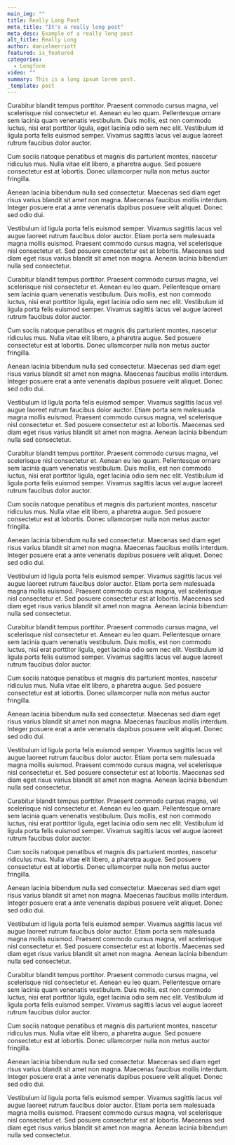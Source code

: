 ```yaml
---
main_img: ""
title: Really Long Post
meta_title: "It's a really long post"
meta_desc: Example of a really long post
alt_title: Really Long
author: danielmerriott
featured: is_featured
categories:
  - Longform
video: ""
summary: This is a long ipsum lorem post.
_template: post
---
```

<p>Curabitur blandit tempus porttitor. Praesent commodo cursus magna, vel scelerisque nisl consectetur et. Aenean eu leo quam. Pellentesque ornare sem lacinia quam venenatis vestibulum. Duis mollis, est non commodo luctus, nisi erat porttitor ligula, eget lacinia odio sem nec elit. Vestibulum id ligula porta felis euismod semper. Vivamus sagittis lacus vel augue laoreet rutrum faucibus dolor auctor.</p><p>Cum sociis natoque penatibus et magnis dis parturient montes, nascetur ridiculus mus. Nulla vitae elit libero, a pharetra augue. Sed posuere consectetur est at lobortis. Donec ullamcorper nulla non metus auctor fringilla.</p><p>Aenean lacinia bibendum nulla sed consectetur. Maecenas sed diam eget risus varius blandit sit amet non magna. Maecenas faucibus mollis interdum. Integer posuere erat a ante venenatis dapibus posuere velit aliquet. Donec sed odio dui.</p><p>Vestibulum id ligula porta felis euismod semper. Vivamus sagittis lacus vel augue laoreet rutrum faucibus dolor auctor. Etiam porta sem malesuada magna mollis euismod. Praesent commodo cursus magna, vel scelerisque nisl consectetur et. Sed posuere consectetur est at lobortis. Maecenas sed diam eget risus varius blandit sit amet non magna. Aenean lacinia bibendum nulla sed consectetur.</p><p>Curabitur blandit tempus porttitor. Praesent commodo cursus magna, vel scelerisque nisl consectetur et. Aenean eu leo quam. Pellentesque ornare sem lacinia quam venenatis vestibulum. Duis mollis, est non commodo luctus, nisi erat porttitor ligula, eget lacinia odio sem nec elit. Vestibulum id ligula porta felis euismod semper. Vivamus sagittis lacus vel augue laoreet rutrum faucibus dolor auctor.</p><p>Cum sociis natoque penatibus et magnis dis parturient montes, nascetur ridiculus mus. Nulla vitae elit libero, a pharetra augue. Sed posuere consectetur est at lobortis. Donec ullamcorper nulla non metus auctor fringilla.</p><p>Aenean lacinia bibendum nulla sed consectetur. Maecenas sed diam eget risus varius blandit sit amet non magna. Maecenas faucibus mollis interdum. Integer posuere erat a ante venenatis dapibus posuere velit aliquet. Donec sed odio dui.</p><p>Vestibulum id ligula porta felis euismod semper. Vivamus sagittis lacus vel augue laoreet rutrum faucibus dolor auctor. Etiam porta sem malesuada magna mollis euismod. Praesent commodo cursus magna, vel scelerisque nisl consectetur et. Sed posuere consectetur est at lobortis. Maecenas sed diam eget risus varius blandit sit amet non magna. Aenean lacinia bibendum nulla sed consectetur.</p><p>Curabitur blandit tempus porttitor. Praesent commodo cursus magna, vel scelerisque nisl consectetur et. Aenean eu leo quam. Pellentesque ornare sem lacinia quam venenatis vestibulum. Duis mollis, est non commodo luctus, nisi erat porttitor ligula, eget lacinia odio sem nec elit. Vestibulum id ligula porta felis euismod semper. Vivamus sagittis lacus vel augue laoreet rutrum faucibus dolor auctor.</p><p>Cum sociis natoque penatibus et magnis dis parturient montes, nascetur ridiculus mus. Nulla vitae elit libero, a pharetra augue. Sed posuere consectetur est at lobortis. Donec ullamcorper nulla non metus auctor fringilla.</p><p>Aenean lacinia bibendum nulla sed consectetur. Maecenas sed diam eget risus varius blandit sit amet non magna. Maecenas faucibus mollis interdum. Integer posuere erat a ante venenatis dapibus posuere velit aliquet. Donec sed odio dui.</p><p>Vestibulum id ligula porta felis euismod semper. Vivamus sagittis lacus vel augue laoreet rutrum faucibus dolor auctor. Etiam porta sem malesuada magna mollis euismod. Praesent commodo cursus magna, vel scelerisque nisl consectetur et. Sed posuere consectetur est at lobortis. Maecenas sed diam eget risus varius blandit sit amet non magna. Aenean lacinia bibendum nulla sed consectetur.</p><p>Curabitur blandit tempus porttitor. Praesent commodo cursus magna, vel scelerisque nisl consectetur et. Aenean eu leo quam. Pellentesque ornare sem lacinia quam venenatis vestibulum. Duis mollis, est non commodo luctus, nisi erat porttitor ligula, eget lacinia odio sem nec elit. Vestibulum id ligula porta felis euismod semper. Vivamus sagittis lacus vel augue laoreet rutrum faucibus dolor auctor.</p><p>Cum sociis natoque penatibus et magnis dis parturient montes, nascetur ridiculus mus. Nulla vitae elit libero, a pharetra augue. Sed posuere consectetur est at lobortis. Donec ullamcorper nulla non metus auctor fringilla.</p><p>Aenean lacinia bibendum nulla sed consectetur. Maecenas sed diam eget risus varius blandit sit amet non magna. Maecenas faucibus mollis interdum. Integer posuere erat a ante venenatis dapibus posuere velit aliquet. Donec sed odio dui.</p><p>Vestibulum id ligula porta felis euismod semper. Vivamus sagittis lacus vel augue laoreet rutrum faucibus dolor auctor. Etiam porta sem malesuada magna mollis euismod. Praesent commodo cursus magna, vel scelerisque nisl consectetur et. Sed posuere consectetur est at lobortis. Maecenas sed diam eget risus varius blandit sit amet non magna. Aenean lacinia bibendum nulla sed consectetur.</p><p>Curabitur blandit tempus porttitor. Praesent commodo cursus magna, vel scelerisque nisl consectetur et. Aenean eu leo quam. Pellentesque ornare sem lacinia quam venenatis vestibulum. Duis mollis, est non commodo luctus, nisi erat porttitor ligula, eget lacinia odio sem nec elit. Vestibulum id ligula porta felis euismod semper. Vivamus sagittis lacus vel augue laoreet rutrum faucibus dolor auctor.</p><p>Cum sociis natoque penatibus et magnis dis parturient montes, nascetur ridiculus mus. Nulla vitae elit libero, a pharetra augue. Sed posuere consectetur est at lobortis. Donec ullamcorper nulla non metus auctor fringilla.</p><p>Aenean lacinia bibendum nulla sed consectetur. Maecenas sed diam eget risus varius blandit sit amet non magna. Maecenas faucibus mollis interdum. Integer posuere erat a ante venenatis dapibus posuere velit aliquet. Donec sed odio dui.</p><p>Vestibulum id ligula porta felis euismod semper. Vivamus sagittis lacus vel augue laoreet rutrum faucibus dolor auctor. Etiam porta sem malesuada magna mollis euismod. Praesent commodo cursus magna, vel scelerisque nisl consectetur et. Sed posuere consectetur est at lobortis. Maecenas sed diam eget risus varius blandit sit amet non magna. Aenean lacinia bibendum nulla sed consectetur.</p><p>Curabitur blandit tempus porttitor. Praesent commodo cursus magna, vel scelerisque nisl consectetur et. Aenean eu leo quam. Pellentesque ornare sem lacinia quam venenatis vestibulum. Duis mollis, est non commodo luctus, nisi erat porttitor ligula, eget lacinia odio sem nec elit. Vestibulum id ligula porta felis euismod semper. Vivamus sagittis lacus vel augue laoreet rutrum faucibus dolor auctor.</p><p>Cum sociis natoque penatibus et magnis dis parturient montes, nascetur ridiculus mus. Nulla vitae elit libero, a pharetra augue. Sed posuere consectetur est at lobortis. Donec ullamcorper nulla non metus auctor fringilla.</p><p>Aenean lacinia bibendum nulla sed consectetur. Maecenas sed diam eget risus varius blandit sit amet non magna. Maecenas faucibus mollis interdum. Integer posuere erat a ante venenatis dapibus posuere velit aliquet. Donec sed odio dui.</p><p>Vestibulum id ligula porta felis euismod semper. Vivamus sagittis lacus vel augue laoreet rutrum faucibus dolor auctor. Etiam porta sem malesuada magna mollis euismod. Praesent commodo cursus magna, vel scelerisque nisl consectetur et. Sed posuere consectetur est at lobortis. Maecenas sed diam eget risus varius blandit sit amet non magna. Aenean lacinia bibendum nulla sed consectetur.</p>